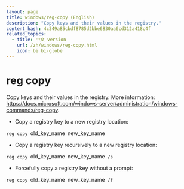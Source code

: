 ```yaml
---
layout: page
title: windows/reg-copy (English)
description: "Copy keys and their values in the registry."
content_hash: 4c349a85cbdf8785d2bbe6830aa6cd312a418c4f
related_topics:
  - title: 中文 version
    url: /zh/windows/reg-copy.html
    icon: bi bi-globe
---
```

# reg copy

Copy keys and their values in the registry.
More information: <https://docs.microsoft.com/windows-server/administration/windows-commands/reg-copy>.

- Copy a registry key to a new registry location:

`reg copy `<span class="tldr-var badge badge-pill bg-dark-lm bg-white-dm text-white-lm text-dark-dm font-weight-bold">old_key_name</span>` `<span class="tldr-var badge badge-pill bg-dark-lm bg-white-dm text-white-lm text-dark-dm font-weight-bold">new_key_name</span>

- Copy a registry key recursively to a new registry location:

`reg copy `<span class="tldr-var badge badge-pill bg-dark-lm bg-white-dm text-white-lm text-dark-dm font-weight-bold">old_key_name</span>` `<span class="tldr-var badge badge-pill bg-dark-lm bg-white-dm text-white-lm text-dark-dm font-weight-bold">new_key_name</span>` /s`

- Forcefully copy a registry key without a prompt:

`reg copy `<span class="tldr-var badge badge-pill bg-dark-lm bg-white-dm text-white-lm text-dark-dm font-weight-bold">old_key_name</span>` `<span class="tldr-var badge badge-pill bg-dark-lm bg-white-dm text-white-lm text-dark-dm font-weight-bold">new_key_name</span>` /f`
